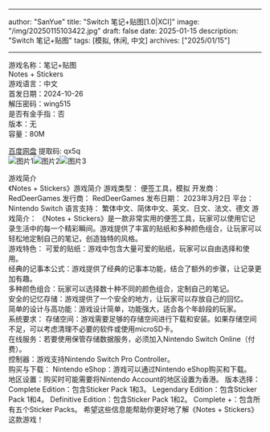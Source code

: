 
---
author: "SanYue"
title: "Switch 笔记+贴图[1.0|XCI]"
image: "/img/20250115103422.jpg"
draft: false
date: 2025-01-15
description: "Switch 笔记+贴图"
tags: [模拟, 休闲, 中文]
archives: ["2025/01/15"]

---

游戏名称：笔记+贴图   
Notes + Stickers    
游戏语言：中文  
首发日期：2024-10-26  
解压密码：wing515  
是否有金手指：否  
版本：无   
容量：80M

[百度网盘](https://pan.baidu.com/s/1xbg8sKxUokcMPTzxT5M5yQ) 提取码: qx5q  
![图片1](/img/20250115095750.png)![图片2](/img/20250115095734.png)![图片3](/img/20250115095720.png)  

游戏简介  
《Notes + Stickers》游戏简介
游戏类型： 便签工具，模拟
开发商： RedDeerGames
发行商： RedDeerGames
发布日期： 2023年3月2日
平台： Nintendo Switch
语言支持： 繁体中文、简体中文、英文、日文、法文、德文
游戏简介：
《Notes + Stickers》是一款非常实用的便签工具，玩家可以使用它记录生活中的每一个精彩瞬间。游戏提供了丰富的贴纸和多种颜色组合，让玩家可以轻松地定制自己的笔记，创造独特的风格。  
游戏特色：
可爱的贴纸：游戏中包含大量可爱的贴纸，玩家可以自由选择和使用。  
经典的记事本公式：游戏提供了经典的记事本功能，结合了额外的步骤，让记录更加有趣。  
多种颜色组合：玩家可以选择数十种不同的颜色组合，定制自己的笔记。  
安全的记忆存储：游戏提供了一个安全的地方，让玩家可以存放自己的回忆。  
简单的设计与高功能：游戏设计简单，功能强大，适合各个年龄段的玩家。  
系统要求：
存储空间：游戏需要足够的存储空间进行下载和安装。如果存储空间不足，可以考虑清理不必要的软件或使用microSD卡。  
在线服务：若要使用保管存储数据服务，必须加入Nintendo Switch Online（付费）。  
控制器：游戏支持Nintendo Switch Pro Controller。  
购买与下载：
Nintendo eShop：游戏可以通过Nintendo eShop购买和下载。  
地区设置：购买时可能需要将Nintendo Account的地区设置为香港。
版本选择：
Complete Edition：包含Sticker Pack 1和3。
Legendary Edition：包含Sticker Pack 1和4。
Definitive Edition：包含Sticker Pack 1和2。
Complete +：包含所有五个Sticker Packs。
希望这些信息能帮助你更好地了解《Notes + Stickers》这款游戏！
